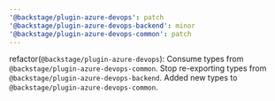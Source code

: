 ```yaml
---
'@backstage/plugin-azure-devops': patch
'@backstage/plugin-azure-devops-backend': minor
'@backstage/plugin-azure-devops-common': patch
---
```


refactor(`@backstage/plugin-azure-devops`): Consume types from `@backstage/plugin-azure-devops-common`.
Stop re-exporting types from `@backstage/plugin-azure-devops-backend`.
Added new types to `@backstage/plugin-azure-devops-common`.
